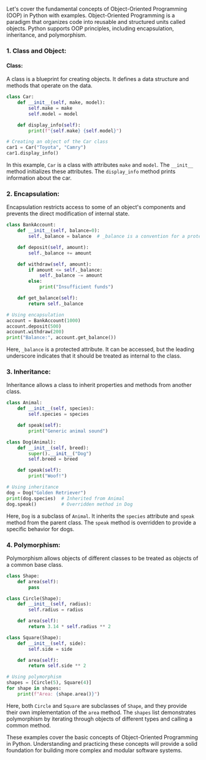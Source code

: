 Let's cover the fundamental concepts of Object-Oriented Programming (OOP) in Python with examples. Object-Oriented Programming is a paradigm that organizes code into reusable and structured units called objects. Python supports OOP principles, including encapsulation, inheritance, and polymorphism.

### 1. **Class and Object:**

#### Class:
A class is a blueprint for creating objects. It defines a data structure and methods that operate on the data.

```python
class Car:
    def __init__(self, make, model):
        self.make = make
        self.model = model

    def display_info(self):
        print(f"{self.make} {self.model}")

# Creating an object of the Car class
car1 = Car("Toyota", "Camry")
car1.display_info()
```

In this example, `Car` is a class with attributes `make` and `model`. The `__init__` method initializes these attributes. The `display_info` method prints information about the car.

### 2. **Encapsulation:**

Encapsulation restricts access to some of an object's components and prevents the direct modification of internal state.

```python
class BankAccount:
    def __init__(self, balance=0):
        self._balance = balance  # _balance is a convention for a protected attribute

    def deposit(self, amount):
        self._balance += amount

    def withdraw(self, amount):
        if amount <= self._balance:
            self._balance -= amount
        else:
            print("Insufficient funds")

    def get_balance(self):
        return self._balance

# Using encapsulation
account = BankAccount(1000)
account.deposit(500)
account.withdraw(200)
print("Balance:", account.get_balance())
```

Here, `_balance` is a protected attribute. It can be accessed, but the leading underscore indicates that it should be treated as internal to the class.

### 3. **Inheritance:**

Inheritance allows a class to inherit properties and methods from another class.

```python
class Animal:
    def __init__(self, species):
        self.species = species

    def speak(self):
        print("Generic animal sound")

class Dog(Animal):
    def __init__(self, breed):
        super().__init__("Dog")
        self.breed = breed

    def speak(self):
        print("Woof!")

# Using inheritance
dog = Dog("Golden Retriever")
print(dog.species)  # Inherited from Animal
dog.speak()         # Overridden method in Dog
```

Here, `Dog` is a subclass of `Animal`. It inherits the `species` attribute and `speak` method from the parent class. The `speak` method is overridden to provide a specific behavior for dogs.

### 4. **Polymorphism:**

Polymorphism allows objects of different classes to be treated as objects of a common base class.

```python
class Shape:
    def area(self):
        pass

class Circle(Shape):
    def __init__(self, radius):
        self.radius = radius

    def area(self):
        return 3.14 * self.radius ** 2

class Square(Shape):
    def __init__(self, side):
        self.side = side

    def area(self):
        return self.side ** 2

# Using polymorphism
shapes = [Circle(5), Square(4)]
for shape in shapes:
    print(f"Area: {shape.area()}")
```

Here, both `Circle` and `Square` are subclasses of `Shape`, and they provide their own implementation of the `area` method. The `shapes` list demonstrates polymorphism by iterating through objects of different types and calling a common method.

These examples cover the basic concepts of Object-Oriented Programming in Python. Understanding and practicing these concepts will provide a solid foundation for building more complex and modular software systems.
